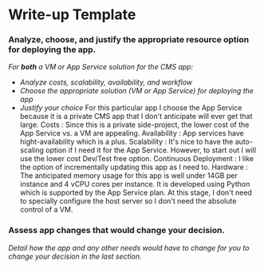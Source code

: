 # Write-up Template

### Analyze, choose, and justify the appropriate resource option for deploying the app.

*For **both** a VM or App Service solution for the CMS app:*
- *Analyze costs, scalability, availability, and workflow*
- *Choose the appropriate solution (VM or App Service) for deploying the app*
- *Justify your choice*
For this particular app I choose the App Service because it is a private CMS app that I don't
anticipate will ever get that large. 
Costs : Since this is a private side-project, the lower cost of the App Service vs. a VM are appealing.
Availability : App services have hight-availability which is a plus.
Scalability : It's nice to have the auto-scaling option if I need it for the App Service. 
However, to start out I will use the lower cost Dev/Test free option.
Continuous Deployment : I like the option of incrementally updating this app as I need to.
Hardware : The anticipated memory usage for this app is well under 14GB per instance and 4 vCPU cores per instance.  It is developed using Python which is supported by the App Service plan. At this stage, I don't
need to specially configure the host server so I don't need the absolute control of a VM.


### Assess app changes that would change your decision.

*Detail how the app and any other needs would have to change for you to change your decision in the last section.* 